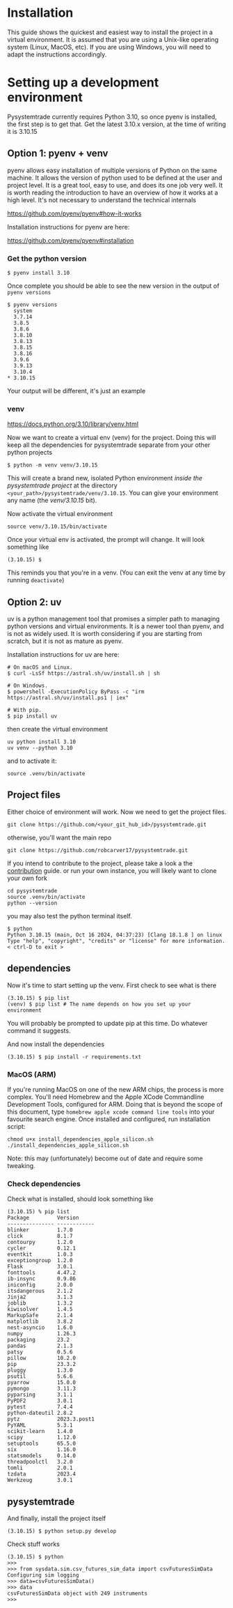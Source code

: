 # Installation


This guide shows the quickest and easiest way to install the project in a virtual environment. It is assumed that you are using a Unix-like operating system (Linux, MacOS, etc). If you are using Windows, you will need to adapt the instructions accordingly.

# Setting up a development environment

Pysystemtrade currently requires Python 3.10, so once pyenv is installed, the first step is to get that. Get the latest 3.10.x version, at the time of writing it is 3.10.15

## Option 1: pyenv + venv 

pyenv allows easy installation of multiple versions of Python on the same machine. It allows the version of python used to be defined at the user and project level. It is a great tool, easy to use, and does its one job very well. It is worth reading the introduction to have an overview of how it works at a high level. It's not necessary to understand the technical internals 

https://github.com/pyenv/pyenv#how-it-works

Installation instructions for pyenv are here:

https://github.com/pyenv/pyenv#installation


### Get the python version
```
$ pyenv install 3.10
```

Once complete you should be able to see the new version in the output of `pyenv versions`

```
$ pyenv versions
  system
  3.7.14
  3.8.5
  3.8.6
  3.8.10
  3.8.13
  3.8.15
  3.8.16
  3.9.6
  3.9.13
  3.10.4
* 3.10.15
```

Your output will be different, it's just an example


### venv

https://docs.python.org/3.10/library/venv.html

Now we want to create a virtual env (venv) for the project. Doing this will keep all the dependencies for pysystemtrade separate from your other python projects

```
$ python -m venv venv/3.10.15
```

This will create a brand new, isolated Python environment *inside the pysystemtrade project* at the directory
`<your_path>/pysystemtrade/venv/3.10.15`. You can give your environment any name (the *venv/3.10.15* bit).

Now activate the virtual environment

```
source venv/3.10.15/bin/activate
```

Once your virtual env is activated, the prompt will change. It will look something like 

```
(3.10.15) $
```
This reminds you that you're in a venv. (You can exit the venv at any time by running `deactivate`)



## Option 2: uv

uv is a python management tool that promises a simpler path to managing python versions and virtual environments. It is a newer tool than pyenv, and is not as widely used. It is worth considering if you are starting from scratch, but it is not as mature as pyenv.

Installation instructions for uv are here:
```
# On macOS and Linux.
$ curl -LsSf https://astral.sh/uv/install.sh | sh

# On Windows.
$ powershell -ExecutionPolicy ByPass -c "irm https://astral.sh/uv/install.ps1 | iex"

# With pip.
$ pip install uv
```

then create the virtual environment

```
uv python install 3.10
uv venv --python 3.10
```

and to activate it:

```
source .venv/bin/activate
```


## Project files

Either choice of environment will work. Now we need to get the project files. 


```
git clone https://github.com/<your_git_hub_id>/pysystemtrade.git
```

otherwise, you'll want the main repo

```
git clone https://github.com/robcarver17/pysystemtrade.git
```

If you intend to contribute to the project, please take a look a the [contribution](../CONTRIBUTING.md) guide. or run your own instance, you will likely want to clone your own fork


```
cd pysystemtrade
source .venv/bin/activate
python --version
```

you may also test the python terminal itself.
```
$ python
Python 3.10.15 (main, Oct 16 2024, 04:37:23) [Clang 18.1.8 ] on linux
Type "help", "copyright", "credits" or "license" for more information.
< ctrl-D to exit >
```

## dependencies

Now it's time to start setting up the venv. First check to see what is there 

```
(3.10.15) $ pip list
(venv) $ pip list # The name depends on how you set up your environment
```

You will probably be prompted to update pip at this time. Do whatever command it suggests.

And now install the dependencies

```
(3.10.15) $ pip install -r requirements.txt
```

### MacOS (ARM)

If you're running MacOS on one of the new ARM chips, the process is more complex. You'll need Homebrew and the Apple XCode Commandline Development Tools, configured for ARM. Doing that is beyond the scope of this document, type `homebrew apple xcode command line tools` into your favourite search engine. Once installed and configured, run installation script:

```
chmod u+x install_dependencies_apple_silicon.sh
./install_dependencies_apple_silicon.sh

```
Note: this may (unfortunately) become out of date and require some tweaking.

### Check dependencies

Check what is installed, should look something like

```
(3.10.15) % pip list
Package         Version
--------------- ------------
blinker         1.7.0
click           8.1.7
contourpy       1.2.0
cycler          0.12.1
eventkit        1.0.3
exceptiongroup  1.2.0
Flask           3.0.1
fonttools       4.47.2
ib-insync       0.9.86
iniconfig       2.0.0
itsdangerous    2.1.2
Jinja2          3.1.3
joblib          1.3.2
kiwisolver      1.4.5
MarkupSafe      2.1.4
matplotlib      3.8.2
nest-asyncio    1.6.0
numpy           1.26.3
packaging       23.2
pandas          2.1.3
patsy           0.5.6
pillow          10.2.0
pip             23.3.2
pluggy          1.3.0
psutil          5.6.6
pyarrow         15.0.0
pymongo         3.11.3
pyparsing       3.1.1
PyPDF2          3.0.1
pytest          7.4.4
python-dateutil 2.8.2
pytz            2023.3.post1
PyYAML          5.3.1
scikit-learn    1.4.0
scipy           1.12.0
setuptools      65.5.0
six             1.16.0
statsmodels     0.14.0
threadpoolctl   3.2.0
tomli           2.0.1
tzdata          2023.4
Werkzeug        3.0.1
```

## pysystemtrade

And finally, install the project itself

```
(3.10.15) $ python setup.py develop
```

Check stuff works

```
(3.10.15) $ python
>>>
>>> from sysdata.sim.csv_futures_sim_data import csvFuturesSimData
Configuring sim logging
>>> data=csvFuturesSimData()
>>> data
csvFuturesSimData object with 249 instruments
>>> 
```
